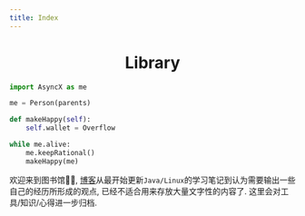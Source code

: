```yaml
---
title: Index
---
```


<h1 align="center">Library</h1>

```python
import AsyncX as me

me = Person(parents)

def makeHappy(self):
    self.wallet = Overflow

while me.alive:
    me.keepRational()
    makeHappy(me)

```

欢迎来到图书馆🙋🏻, [博客](https://hi.asyncx.top)从最开始更新`Java/Linux`的学习笔记到认为需要输出一些自己的经历所形成的观点, 已经不适合用来存放大量文字性的内容了. 这里会对工具/知识/心得进一步归档.


